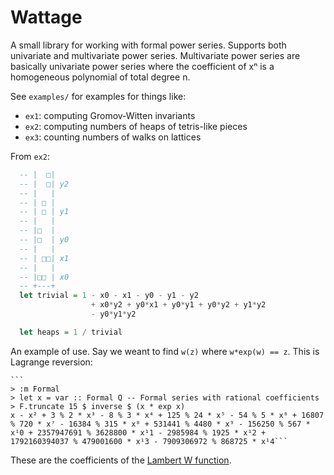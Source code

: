 # Wattage
A small library for working with formal power series.
Supports both univariate and multivariate power series.
Multivariate power series are basically univariate power series where the coefficient of xⁿ is a homogeneous polynomial of total degree n.

See `examples/` for examples for things like:

  * `ex1`: computing Gromov-Witten invariants
  * `ex2`: computing numbers of heaps of tetris-like pieces
  * `ex3`: counting numbers of walks on lattices

From `ex2`:

  ```haskell
    -- |  □| 
    -- |  □| y2
    -- |   |
    -- | □ | 
    -- | □ | y1
    -- |   |
    -- |□  | 
    -- |□  | y0
    -- |   |
    -- | □□| x1
    -- |   |
    -- |□□ | x0
    -- +---+
    let trivial = 1 - x0 - x1 - y0 - y1 - y2
                    + x0*y2 + y0*x1 + y0*y1 + y0*y2 + y1*y2
                    - y0*y1*y2

    let heaps = 1 / trivial
```

An example of use. Say we weant to find `w(z)` where `w*exp(w) == z`. This is Lagrange reversion:

    ```
    > :m Formal
    > let x = var :: Formal Q -- Formal series with rational coefficients
    > F.truncate 15 $ inverse $ (x * exp x)
    x - x² + 3 % 2 * x³ - 8 % 3 * x⁴ + 125 % 24 * x⁵ - 54 % 5 * x⁶ + 16807 % 720 * x⁷ - 16384 % 315 * x⁸ + 531441 % 4480 * x⁹ - 156250 % 567 * x¹0 + 2357947691 % 3628800 * x¹1 - 2985984 % 1925 * x¹2 + 1792160394037 % 479001600 * x¹3 - 7909306972 % 868725 * x¹4```

These are the coefficients of the [Lambert W function](https://en.wikipedia.org/wiki/Lambert_W_function).
